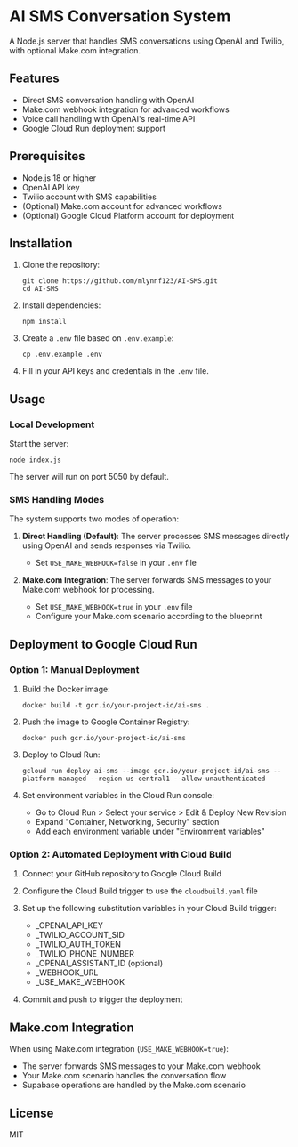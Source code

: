 # AI SMS Conversation System

A Node.js server that handles SMS conversations using OpenAI and Twilio, with optional Make.com integration.

## Features

- Direct SMS conversation handling with OpenAI
- Make.com webhook integration for advanced workflows
- Voice call handling with OpenAI's real-time API
- Google Cloud Run deployment support

## Prerequisites

- Node.js 18 or higher
- OpenAI API key
- Twilio account with SMS capabilities
- (Optional) Make.com account for advanced workflows
- (Optional) Google Cloud Platform account for deployment

## Installation

1. Clone the repository:
   ```
   git clone https://github.com/mlynnf123/AI-SMS.git
   cd AI-SMS
   ```

2. Install dependencies:
   ```
   npm install
   ```

3. Create a `.env` file based on `.env.example`:
   ```
   cp .env.example .env
   ```

4. Fill in your API keys and credentials in the `.env` file.

## Usage

### Local Development

Start the server:
```
node index.js
```

The server will run on port 5050 by default.

### SMS Handling Modes

The system supports two modes of operation:

1. **Direct Handling (Default)**: The server processes SMS messages directly using OpenAI and sends responses via Twilio.
   - Set `USE_MAKE_WEBHOOK=false` in your `.env` file

2. **Make.com Integration**: The server forwards SMS messages to your Make.com webhook for processing.
   - Set `USE_MAKE_WEBHOOK=true` in your `.env` file
   - Configure your Make.com scenario according to the blueprint

## Deployment to Google Cloud Run

### Option 1: Manual Deployment

1. Build the Docker image:
   ```
   docker build -t gcr.io/your-project-id/ai-sms .
   ```

2. Push the image to Google Container Registry:
   ```
   docker push gcr.io/your-project-id/ai-sms
   ```

3. Deploy to Cloud Run:
   ```
   gcloud run deploy ai-sms --image gcr.io/your-project-id/ai-sms --platform managed --region us-central1 --allow-unauthenticated
   ```

4. Set environment variables in the Cloud Run console:
   - Go to Cloud Run > Select your service > Edit & Deploy New Revision
   - Expand "Container, Networking, Security" section
   - Add each environment variable under "Environment variables"

### Option 2: Automated Deployment with Cloud Build

1. Connect your GitHub repository to Google Cloud Build
2. Configure the Cloud Build trigger to use the `cloudbuild.yaml` file
3. Set up the following substitution variables in your Cloud Build trigger:
   - _OPENAI_API_KEY
   - _TWILIO_ACCOUNT_SID
   - _TWILIO_AUTH_TOKEN
   - _TWILIO_PHONE_NUMBER
   - _OPENAI_ASSISTANT_ID (optional)
   - _WEBHOOK_URL
   - _USE_MAKE_WEBHOOK

4. Commit and push to trigger the deployment

## Make.com Integration

When using Make.com integration (`USE_MAKE_WEBHOOK=true`):
- The server forwards SMS messages to your Make.com webhook
- Your Make.com scenario handles the conversation flow
- Supabase operations are handled by the Make.com scenario

## License

MIT
